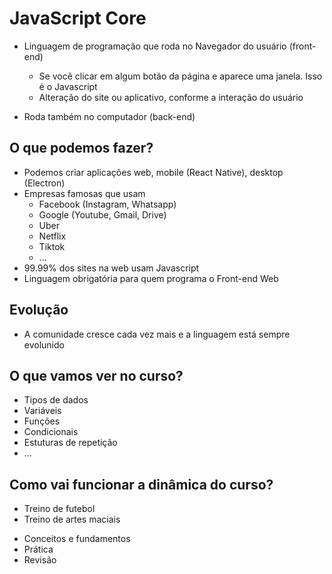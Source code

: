 # JavaScript Core

* Linguagem de programação que roda no Navegador do usuário (front-end)
    * Se você clicar em algum botão da página e aparece uma janela. Isso é o Javascript
    * Alteração do site  ou aplicativo, conforme a interação do usuário

* Roda também no computador (back-end)

## O que podemos fazer?

* Podemos criar aplicações web, mobile (React Native), desktop (Electron)
* Empresas famosas que usam
    * Facebook (Instagram, Whatsapp)
    * Google (Youtube, Gmail, Drive)
    * Uber
    * Netflix
    * Tiktok
    * ...
* 99.99% dos sites na web usam Javascript
* Linguagem obrigatória  para quem programa o Front-end Web

## Evolução

* A comunidade cresce cada vez mais e a linguagem está sempre evolunido

## O que vamos ver no curso?

- Tipos de dados
- Variáveis
- Funções
- Condicionais 
- Estuturas de repetição
- ...

## Como vai funcionar a dinâmica do curso?

- Treino de futebol
- Treino de artes maciais

* Conceitos e fundamentos
* Prática
* Revisão